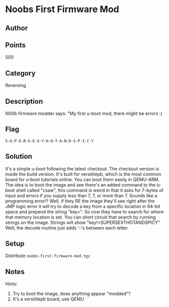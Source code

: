 # Noobs First Firmware Mod
## Author

## Points
500
## Category
Reversing
## Description
N00b firmware modder says: "My first u-boot mod, there might be errors :(
## Flag
`S-U-P-E-R-S-E-X-Y-H-O-T-A-N-D-S-P-I-C-Y`
## Solution
It's a simple u-boot following the latest checkout. The checkout version is inside the build version. It's built for versitilepb, which is the most common board for u-boot tutorials online. You can boot them easily in QEMU-ARM. The idea is to boot the image and see there's an added command to the u-boot shell called "csaw", this command is weird in that it asks for 7-bytes of input and errors if you supply less than 7, 7, or more than 7. Sounds like a programming error!? Well, if they RE the image they'll see right after the JMP logic error it will try to decode a key from a specific location in 64-bit space and prepend the string "key=". So now they have to search for where that memory location is set. You can short circuit that search by running strings on the image. Strings will show "key!=SUPERSEXTHOTANDSPICY". Well, the decode routine just adds '-'s between each letter.
## Setup
Distribute `noobs-first-firmware-mod.tgz`
## Notes
Hints: 
1. Try to boot the image, does anything appear "modded"?
2. It's a versitilepb board, use QEMU
